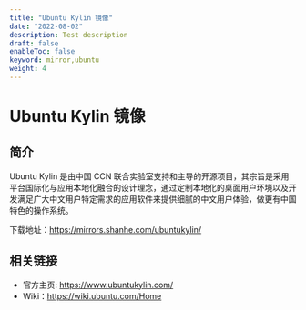 ```yaml
---
title: "Ubuntu Kylin 镜像"
date: "2022-08-02"
description: Test description
draft: false
enableToc: false
keyword: mirror,ubuntu
weight: 4
---
```


# Ubuntu Kylin 镜像



## 简介

Ubuntu Kylin 是由中国 CCN 联合实验室支持和主导的开源项目，其宗旨是采用平台国际化与应用本地化融合的设计理念，通过定制本地化的桌面用户环境以及开发满足广大中文用户特定需求的应用软件来提供细腻的中文用户体验，做更有中国特色的操作系统。

下载地址：https://mirrors.shanhe.com/ubuntukylin/

## 相关链接

- 官方主页: https://www.ubuntukylin.com/
- Wiki：https://wiki.ubuntu.com/Home